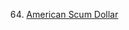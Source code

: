 64. [American Scum Dollar](https://linuxgamecast.com/2013/11/linuxgamecast-weekly-ep64-american-scum-dollar/)
